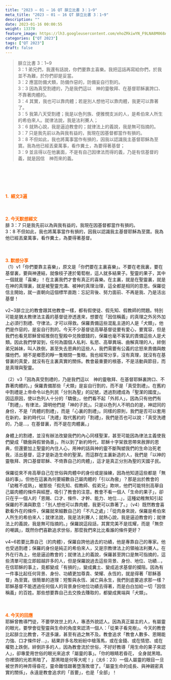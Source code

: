 ```yaml
---
title: "2023 – 01 – 16 QT 腓立比書 3：1~9"
meta_title: "2023 – 01 – 16 QT 腓立比書 3：1~9"
description: ""
date: 2023-01-16 00:00:55
weight: 13370
feature_image: https://lh3.googleusercontent.com/ehoZRkiwYN_F9LNA8M068AYxt73EavCZno-PD1cJRuf5BbSkQVUWr3gNEbt5kSs28Pb_Elg17kSrtf9ybWvojWoMV6I4tPM3vGRGDq6GkKkPdL2Gut4QAIw4-uykKUAtNiKgQKntvsU=w800
categories: ["QT 2023"]
tags: ["QT 2023"]
draft: false
---
```


<blockquote>腓立比書 3：1~9<br />
3：1 弟兄們，我還有話說，你們要靠主喜樂。我把這話再寫給你們，於我並不為難，於你們卻是妥當。<br />
3：2 應當防備犬類，防備作惡的，防備妄自行割的。<br />
3：3 因為真受割禮的，乃是我們這以　神的靈敬拜、在基督耶穌裏誇口、不靠著肉體的。<br />
3：4 其實，我也可以靠肉體；若是別人想他可以靠肉體，我更可以靠著了。<br />
3：5 我第八天受割禮；我是以色列族、便雅憫支派的人，是希伯來人所生的希伯來人。就律法說，我是法利賽人；<br />
3：6 就熱心說，我是逼迫教會的；就律法上的義說，我是無可指摘的。<br />
3：7 只是我先前以為與我有益的，我現在因基督都當作有損的。<br />
3：8 不但如此，我也將萬事當作有損的，因我以認識我主基督耶穌為至寶。我為他已經丟棄萬事，看作糞土，為要得著基督；<br />
3：9 並且得以在他裏面，不是有自己因律法而得的義，乃是有信基督的義，就是因信　神而來的義。</blockquote><br />
&nbsp;<br />
<br />
&nbsp;<br />
<br />
<span style="color: #ff6600;"><strong>1.  經文3遍</strong></span><br />
<br />
&nbsp;<br />
<br />
<span style="color: #ff6600;"><strong>2. 今天默想經文<br />
</strong></span>腓 3：7 只是我先前以為與我有益的，我現在因基督都當作有損的。<br />
3：8 不但如此，我也將萬事當作有損的，因我以認識我主基督耶穌為至寶。我為他已經丟棄萬事，看作糞土，為要得著基督。<br />
<br />
&nbsp;<br />
<br />
<strong><span style="color: #ff6600;">3. 默想分享<br />
</span></strong>（1）v1「你們要靠主喜樂」，原文是「你們要在主裏喜樂」。不要在老我裏，要在基督裏，要與神連結，就像枝子連於葡萄樹，這人就多結果子。聖靈的果子，其中一個就是「喜樂」！在主裏我們才會有真正的喜樂。在主裏，就是在聖靈裏，就是在神的真理裏，就是被聖靈充滿、被神的真理治理，這全都是相同的意思。保羅從信主開始，就一直朝向這個標竿直跑：忘記背後、努力面前、不再是我、乃是活出基督！<br />
<br />
v2~3腓立比的教會跟其他教會一樣，都有假使徒、假先知、假教師的問題。特別可能是猶太教律法主義的基督徒滲透進來，想要在「因信稱義」的真理之外另外加上必須行割禮、守律法，才可以得救。保羅責備這些混亂主道的人是「犬類」，他們是作惡的，是妄自行割的。今天不少基督徒高舉基督徒要有愛心，要寬容，但是我們也看見耶穌曾經推倒在聖殿中兑換銀錢的，保羅也毫不客氣的責備這些人是犬類。因此我們學習到，任何為圖個人私利、私慾、高舉異端、曲解真理的人，絆倒弟兄姊妹，叫人跌倒，甚至失去恩典的這些人，我們需要有公義的忿怒來責備與敵擋他們，絕不是鄉愿的睜一隻眼閉一隻眼。我也經常分享，沒有真理，就沒有在基督裏的真愛，就沒有在主裏真實的關係。教會最重要的根基，不是活動與節目，而是真理與聖靈。<br />
<br />
（2）v3「因為真受割禮的，乃是我們這以　神的靈敬拜、在基督耶穌裏誇口、不靠著肉體的。」保羅責備那些「犬類」是妄自行割的，而不是「真受割禮」。在舊約中割禮是上帝命令以色列民「分別為聖」的記號，透過割禮成為「聖潔的國度」。因這原因，使以色列人十分的「驕傲」，他們看不起「外邦人」，因為只有他們有「割禮」，有律法，證明他們是「神的子民」。只是以色列人不明白的是，神認同的身份，不是「肉體的割禮」，而是「心裏的割禮」。同樣的原則，我們是否可以套用在新約，新約時代以「洗禮」取代舊約的「割禮」，我們是否也可以說：「真受洗禮的，乃是…，在基督裏，而不是在肉體裏。」<br />
<br />
身體上的割禮，並沒有辦法改變我們的內心同樣聖潔，甚至可能因為律法主義使我們變成「驕傲與假冒偽善」。所以到了新約時代，耶穌十字架救恩帶來赦罪的恩典，但還要加上聖靈的內住人心，用神的話與神的靈不斷陶塑我們的生命治死老我，活出基督，這才是新造生命的聖潔。而這群在主裏新造的人，我們是「以神的靈敬拜、誇口基督耶穌、不倚靠自己的肉體」，這才是真正分別為聖的天國子民。<br />
<br />
保羅從來不肯高舉自己在世俗與肉體中的身份或是操練，因為他知道這些都是「無益的事」。但他在這裏為何要細數自己屬肉體的「引以為傲」？那是出於教會的「幼稚不成熟」，被那些「假先知、假教師、假弟兄」欺哄，他們可能特別高舉自己屬肉體的條件與經歷，吸引了教會的注意。教會不看一個人「生命的果子」，卻只在乎一個人的「恩賜、口才、條件、才幹、能力、地位…」，這種幼稚無知引起保羅的不滿與歎息：「別人想他可以靠肉體，我更可以靠著了。」（v4）既然教會喜歡看外在的條件，保羅就來細數自己的「不凡之處」：「從肉身來說，保羅是希伯來人所生的希伯來人；就律法說，我是法利賽人；就熱心說，我是逼迫教會的；就律法上的義說，我是無可指摘的。」保羅說這段話，其實完美不是炫耀，而是「無奈的嘲諷」，既然你們喜歡追求世俗，那麼我們來比比看誰的條件更好？<br />
<br />
v4~6若要比靠自己（的肉體），保羅自誇他過去的功績，他是專靠自己的專家。他也受過割禮；保羅的身份是純正的希伯來人，又是宗教律法上的領袖法利賽人。在外在行為上，他是逼迫教會的；就律法上的義說，保羅甚至誇口是無可指摘的，這些清單可能立即超越許多的人，但是保羅說過去這些背景、身份、地位、功績…，在信耶穌的事上，竟都變成「有損的」，變成糞土、變成追求基督的攔阻。因為有一件事比起任何背景、身份、功績更加尊貴、榮耀、永恆的，就是得著「耶穌基督」為至寶。很簡單的道理：短暫與永恆、滅亡與永生，我們到底要追求那一樣？耶穌基督不能透過任何個人的背景身份地位功績去得著，而是白白加給一切「因信稱義」的百姓。那些想要靠自己去交換去賺取的，都變成異端與「犬類」。<br />
<br />
&nbsp;<br />
<br />
<strong style="font-size: inherit;"><span style="color: #ff6600;">4. 今天的回應<br />
</span></strong>耶穌曾教導門徒，不要學效世上的人，專憑外貌認人。因為真正屬主的人，有屬靈的眼光，要學會從聖靈與生命的角度來認清一個人：「從果子看見樹」。今天的教會比起腓立比教會，不遑多讓，甚至有過之無不及。教會追求「教會人數多、恩賜能力強、口才條件好…」，結果許多名牧紛紛中槍落馬，或在金錢、或在情慾、或在權勢上跌倒，絆倒許多的人，因為教會流於世俗，不好好教導「用生命的果子來認人」，卻專愛用世俗的眼光來追求「屬靈的事」。「你的眼睛若昏花， 全身就黑暗。 你裡頭的光若黑暗了， 那黑暗是何等大呢！」（太6：23）一個人屬靈的眼目一旦被世界的神弄得昏花，靈命難怪跟著墮落敗壞了。「屬靈生命的成長、與神親密真實的關係」，永遠是教會追求的「首要」，也是「全部」！<br />
<br />
&nbsp;<br />
<br />
&nbsp;<br />
<br />
&nbsp;<br />
<br />
&nbsp;<br />
<br />
&nbsp;
        